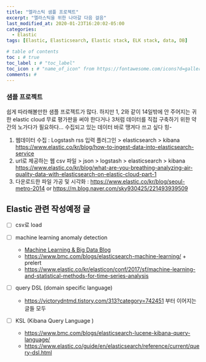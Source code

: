 ```yaml
---
title: "엘라스틱 샘플 프로젝트"
excerpt: "엘라스틱을 위한 나아갈 다음 걸음"
last_modified_at: 2020-01-23T16:20:02-05:00
categories:
  - Elastic
tags: [Elastic, Elasticsearch, Elastic stack, ELK stack, data, DB]

# table of contents
toc : # true
toc_label : # "toc_label"
toc_icon : # "name_of_icon" from https://fontawesome.com/icons?d=gallery&s=solid&m=free
comments: # 
---
```


### 샘플 프로젝트
쉽게 따라해볼만한 샘플 프로젝트가 많다.
하지만 1, 2와 같이 14일밖에 안 주어지는 귀한 elastic cloud 무료 평가판을 써야 한다거나
3처럼 데이터를 직접 구축하기 위한 약간의 노가다가 필요하다...
수집되고 있는 데이터 바로 땡겨다 쓰고 싶다 힝-



1. 웹데이터 수집 :  Logstash rss 입력 플러그인 > elasticsearch > kibana https://www.elastic.co/kr/blog/how-to-ingest-data-into-elasticsearch-service
2. url로 제공하는 웹 csv 파일 > json > logstash >  elasticsearch > kibana https://www.elastic.co/kr/blog/what-are-you-breathing-analyzing-air-quality-data-with-elasticsearch-on-elastic-cloud-part-1
3. 다운로드한 파일 가공 및 시각화 : https://www.elastic.co/kr/blog/seoul-metro-2014 or https://m.blog.naver.com/sky930425/221493939509


## Elastic 관련 작성예정 글

- [ ] csv로 load

- [ ] machine learning anomaly detection
  - [Machine Learning & Big Data Blog](https://www.bmc.com/blogs/categories/machine-learning-big-data/)
  - https://www.bmc.com/blogs/elasticsearch-machine-learning/ + prelert
  - https://www.elastic.co/kr/elasticon/conf/2017/sf/machine-learning-and-statistical-methods-for-time-series-analysis

- [ ] query DSL (domain specific language)
  - https://victorydntmd.tistory.com/313?category=742451 부터 이어지는 글들 모두

- [ ] KSL  (Kibana Query Language )

  - https://www.bmc.com/blogs/elasticsearch-lucene-kibana-query-language/
  - https://www.elastic.co/guide/en/elasticsearch/reference/current/query-dsl.html

  
